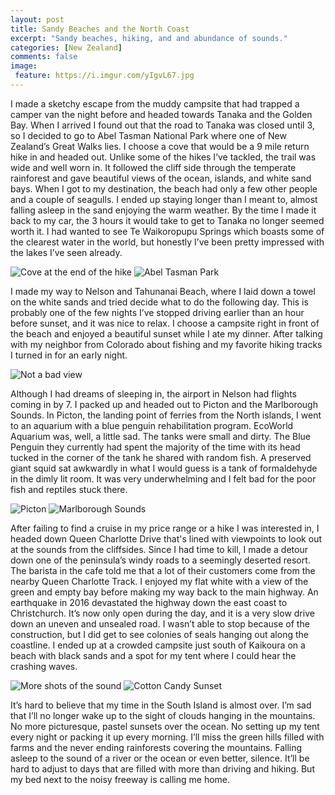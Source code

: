 ```yaml
---
layout: post
title: Sandy Beaches and the North Coast
excerpt: "Sandy beaches, hiking, and and abundance of sounds."
categories: [New Zealand]
comments: false
image:
 feature: https://i.imgur.com/yIgvL67.jpg
---
```


I made a sketchy escape from the muddy campsite that had trapped a camper van the night before and headed towards Tanaka and the Golden Bay. When I arrived I found out that the road to Tanaka was closed until 3, so I decided to go to Abel Tasman National Park where one of New Zealand’s Great Walks lies. I choose a cove that would be a 9 mile return hike in and headed out. Unlike some of the hikes I’ve tackled, the trail was wide and well worn in. It followed the cliff side through the temperate rainforest and gave beautiful views of the ocean, islands, and white sand bays. When I got to my destination, the beach had only a few other people and a couple of seagulls. I ended up staying longer than I meant to, almost falling asleep in the sand enjoying the warm weather. By the time I made it back to my car, the 3 hours it would take to get to Tanaka no longer seemed worth it. I had wanted to see Te Waikoropupu Springs which boasts some of the clearest water in the world, but honestly I’ve been pretty impressed with the lakes I’ve seen already.

![Cove at the end of the hike](https://i.imgur.com/oqR4RpCl.jpg) ![Abel Tasman Park](https://i.imgur.com/cxUvw3rl.jpg)

I made my way to Nelson and Tahunanai Beach, where I laid down a towel on the white sands and tried decide what to do the following day. This is probably one of the few nights I’ve stopped driving earlier than an hour before sunset, and it was nice to relax. I choose a campsite right in front of the beach and enjoyed a beautiful sunset while I ate my dinner. After talking with my neighbor from Colorado about fishing and my favorite hiking tracks I turned in for an early night.

![Not a bad view](https://i.imgur.com/zM5PjjPl.jpg)

Although I had dreams of sleeping in, the airport in Nelson had flights coming in by 7. I packed up and headed out to Picton and the Marlborough Sounds. In Picton, the landing point of ferries from the North islands, I went to an aquarium with a blue penguin rehabilitation program. EcoWorld Aquarium was, well, a little sad. The tanks were small and dirty. The Blue Penguin they currently had spent the majority of the time with its head tucked in the corner of the tank he shared with random fish. A preserved giant squid sat awkwardly in what I would guess is a tank of formaldehyde in the dimly lit room. It was very underwhelming and I felt bad for the poor fish and reptiles stuck there.

![Picton](https://i.imgur.com/zLgCSmRl.jpg) ![Marlborough Sounds](https://i.imgur.com/g72LwQ0l.jpg)

After failing to find a cruise in my price range or a hike I was interested in, I headed down Queen Charlotte Drive that's lined with viewpoints to look out at the sounds from the cliffsides. Since I had time to kill, I made a detour down one of the peninsula’s windy roads to a seemingly deserted resort. The barista in the cafe told me that a lot of their customers come from the nearby Queen Charlotte Track. I enjoyed my flat white with a view of the green and empty bay before making my way back to the main highway. An earthquake in 2016 devastated the highway down the east coast to Christchurch. It’s now only open during the day, and it is a very slow drive down an uneven and unsealed road. I wasn’t able to stop because of the construction, but I did get to see colonies of seals hanging out along the coastline. I ended up at a crowded campsite just south of Kaikoura on a beach with black sands and a spot for my tent where I could hear the crashing waves.


![More shots of the sound](https://i.imgur.com/fshep5sl.jpg) ![Cotton Candy Sunset](https://i.imgur.com/q5f4PMPl.jpg)

It’s hard to believe that my time in the South Island is almost over. I’m sad that I’ll no longer wake up to the sight of clouds hanging in the mountains. No more picturesque, pastel sunsets over the ocean. No setting up my tent every night or packing it up every morning. I’ll miss the green hills filled with farms and the never ending rainforests covering the mountains. Falling asleep to the sound of a river or the ocean or even better, silence. It’ll be hard to adjust to days that are filled with more than driving and hiking. But my bed next to the noisy freeway is calling me home.
